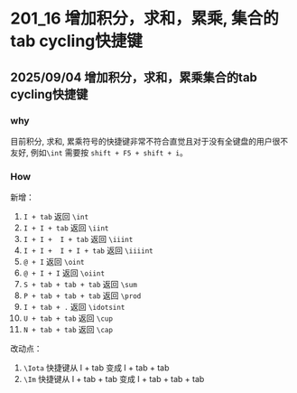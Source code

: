 # 201_16 增加积分，求和，累乘, 集合的tab cycling快捷键


## 2025/09/04 增加积分，求和，累乘集合的tab cycling快捷键
### why
目前积分, 求和, 累乘符号的快捷键非常不符合直觉且对于没有全键盘的用户很不友好, 例如`\int` 需要按 `shift + F5 + shift + i`。 


### How
新增：
1. `I + tab` 返回 `\int`
2. `I + I + tab` 返回 `\iint`
3. `I + I +  I + tab` 返回 `\iiint`
4. `I + I +  I + I + tab` 返回 `\iiiint`
5. `@ + I` 返回 `\oint`
6. `@ + I + I` 返回 `\oiint`
7. `S + tab + tab + tab` 返回 `\sum`
8. `P + tab + tab + tab` 返回 `\prod`
9. `I + tab + .` 返回 `\idotsint`
10. `U + tab + tab` 返回 `\cup`
11. `N + tab + tab` 返回 `\cap`

改动点：
1. `\Iota` 快捷键从 I + tab 变成 I + tab + tab
2. `\Im` 快捷键从  I + tab + tab 变成 I + tab + tab + tab


